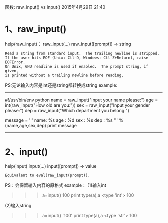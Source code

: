 函数: raw_input() vs input()
2015年4月29日
21:40
 
1、raw_input()
=============================================
help(raw_input)：
raw_input(...)
    raw_input([prompt]) -> string
 
    Read a string from standard input.  The trailing newline is stripped.
    If the user hits EOF (Unix: Ctl-D, Windows: Ctl-Z+Return), raise EOFError.
    On Unix, GNU readline is used if enabled.  The prompt string, if given,
    is printed without a trailing newline before reading.
PS:无论输入内容是int还是string都转换成string
example:
*****************************************************************************
#!/usr/bin/env python
name = raw_input("Input your name please:")
age = int(raw_input("How old are you:"))
sex = raw_input("Input your gender please:")
dep = raw_input("Which department you belong:")
 
message = '''
name: %s
age   : %d
sex    : %s
dep   : %s
''' % (name,age,sex,dep)
print message
*****************************************************************************2、input()
=============================================
help(input)
input(...)
    input([prompt]) -> value
 
    Equivalent to eval(raw_input(prompt)).
PS：会保留输入内容的原格式
example：
(1)输入int
>>> a=input()
100
>>> print type(a),a
<type 'int'> 100
 
(2)输入string
>>> a=input()
'100'
>>> print type(a),a
<type 'str'> 100 
